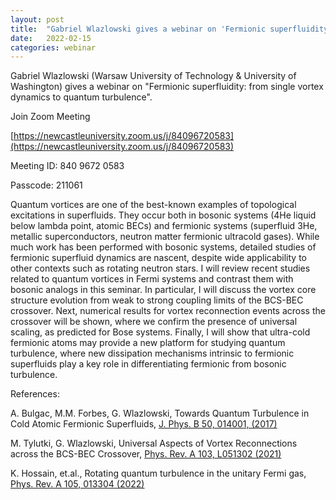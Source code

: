 ```yaml
---
layout: post
title:  "Gabriel Wlazlowski gives a webinar on 'Fermionic superfluidity: from single vortex dynamics to quantum turbulence' at 4pm UK time"
date:   2022-02-15
categories: webinar
---
```


Gabriel Wlazlowski (Warsaw University of Technology & University of Washington) gives a webinar on "Fermionic superfluidity: from single vortex dynamics to quantum turbulence".

Join Zoom Meeting

[https://newcastleuniversity.zoom.us/j/84096720583](https://newcastleuniversity.zoom.us/j/84096720583)

Meeting ID: 840 9672 0583

Passcode: 211061


Quantum vortices are one of the best-known examples of topological excitations in superfluids. They occur both in bosonic systems (4He liquid below lambda point, atomic BECs) and fermionic systems (superfluid 3He, metallic superconductors, neutron matter fermionic ultracold gases). While much work has been performed with bosonic systems, detailed studies of fermionic superfluid dynamics are nascent, despite wide applicability to other contexts such as rotating neutron stars. I will review recent studies related to quantum vortices in Fermi systems and contrast them with bosonic analogs in this seminar. In particular, I will discuss the vortex core structure evolution from weak to strong coupling limits of the BCS-BEC crossover. Next, numerical results for vortex reconnection events across the crossover will be shown, where we confirm the presence of universal scaling, as predicted for Bose systems. Finally, I will show that ultra-cold fermionic atoms may provide a new platform for studying quantum turbulence, where new dissipation mechanisms intrinsic to fermionic superfluids play a key role in differentiating fermionic from bosonic turbulence.

References:

A. Bulgac, M.M. Forbes, G. Wlazlowski, Towards Quantum Turbulence in Cold Atomic Fermionic Superfluids, [J. Phys. B 50, 014001, (2017)](https://iopscience.iop.org/article/10.1088/1361-6455/50/1/014001)

M. Tylutki, G. Wlazlowski, Universal Aspects of Vortex Reconnections across the BCS-BEC Crossover, [Phys. Rev. A 103, L051302 (2021)](https://doi.org/10.1103/PhysRevA.103.L051302)

K. Hossain, et.al., Rotating quantum turbulence in the unitary Fermi gas, [Phys. Rev. A 105, 013304 (2022)](https://doi.org/10.1103/PhysRevA.105.013304)
